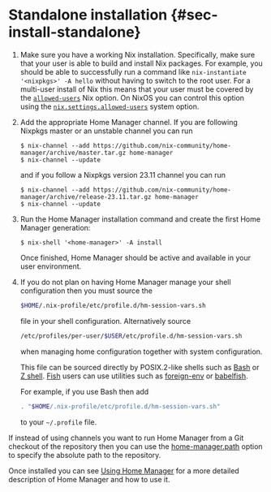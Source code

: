 # Standalone installation {#sec-install-standalone}

1.  Make sure you have a working Nix installation. Specifically, make
    sure that your user is able to build and install Nix packages. For
    example, you should be able to successfully run a command like
    `nix-instantiate '<nixpkgs>' -A hello` without having to switch to
    the root user. For a multi-user install of Nix this means that your
    user must be covered by the
    [`allowed-users`](https://nixos.org/nix/manual/#conf-allowed-users)
    Nix option. On NixOS you can control this option using the
    [`nix.settings.allowed-users`](https://nixos.org/manual/nixos/stable/options.html#opt-nix.settings.allowed-users)
    system option.

2.  Add the appropriate Home Manager channel. If you are following
    Nixpkgs master or an unstable channel you can run

    ``` console
    $ nix-channel --add https://github.com/nix-community/home-manager/archive/master.tar.gz home-manager
    $ nix-channel --update
    ```

    and if you follow a Nixpkgs version 23.11 channel you can run

    ``` console
    $ nix-channel --add https://github.com/nix-community/home-manager/archive/release-23.11.tar.gz home-manager
    $ nix-channel --update
    ```

3.  Run the Home Manager installation command and create the first Home
    Manager generation:

    ``` console
    $ nix-shell '<home-manager>' -A install
    ```

    Once finished, Home Manager should be active and available in your
    user environment.

4.  If you do not plan on having Home Manager manage your shell
    configuration then you must source the

    ``` bash
    $HOME/.nix-profile/etc/profile.d/hm-session-vars.sh
    ```

    file in your shell configuration. Alternatively source

    ``` bash
    /etc/profiles/per-user/$USER/etc/profile.d/hm-session-vars.sh
    ```

    when managing home configuration together with system configuration.

    This file can be sourced directly by POSIX.2-like shells such as
    [Bash](https://www.gnu.org/software/bash/) or [Z
    shell](http://zsh.sourceforge.net/). [Fish](https://fishshell.com)
    users can use utilities such as
    [foreign-env](https://github.com/oh-my-fish/plugin-foreign-env) or
    [babelfish](https://github.com/bouk/babelfish).

    For example, if you use Bash then add

    ``` bash
    . "$HOME/.nix-profile/etc/profile.d/hm-session-vars.sh"
    ```

    to your `~/.profile` file.

If instead of using channels you want to run Home Manager from a Git
checkout of the repository then you can use the
[home-manager.path](#opt-programs.home-manager.path) option to specify the absolute
path to the repository.

Once installed you can see [Using Home Manager](#ch-usage) for a more detailed
description of Home Manager and how to use it.

